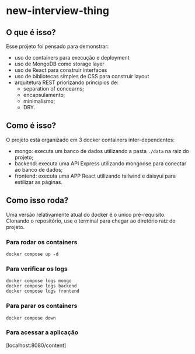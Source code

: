 # new-interview-thing

## O que é isso?
Esse projeto foi pensado para demonstrar:
* uso de containers para execução e deployment
* uso de MongoDB como storage layer
* uso de React para construir interfaces
* uso de bibliotecas simples de CSS para construir layout
* arquitetura REST priorizando princípios de:
  * separation of concearns;
  * encapsulamento;
  * minimalismo;
  * DRY.

## Como é isso?
O projeto está organizado em 3 docker containers inter-dependentes:
* mongo: executa um banco de dados utilizando a pasta `./data` na raiz do projeto;
* backend: executa uma API Express utilizando mongoose para conectar ao banco de dados;
* frontend: executa uma APP React utilizando tailwind e daisyui para estilizar as páginas.

## Como isso roda?
Uma versão relativamente atual do docker é o único pré-requisito.
Clonando o repositório, use o terminal para chegar ao diretório raiz do projeto.
### Para rodar os containers
```
docker compose up -d
```
### Para verificar os logs
```
docker compose logs mongo
docker compose logs backend
docker compose logs frontend
```
### Para parar os containers
```
docker compose down
```
### Para acessar a aplicação
[localhost:8080/content]